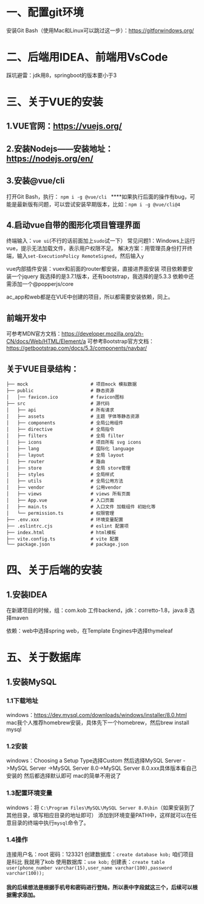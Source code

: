 # 一、配置git环境
安装Git Bash（使用Mac和Linux可以跳过这一步）：https://gitforwindows.org/
# 二、后端用IDEA、前端用VsCode
踩坑避雷：jdk用8，springboot的版本要小于3
# 三、关于VUE的安装
## 1.VUE官网：https://vuejs.org/

## 2.安装Nodejs——安装地址：https://nodejs.org/en/

## 3.安装@vue/cli
打开Git Bash，执行： `npm i -g @vue/cli `
****如果执行后面的操作有bug，可能是最新版有问题，可以尝试安装早期版本，比如：`npm i -g @vue/cli@4`

## 4.启动vue自带的图形化项目管理界面
终端输入：`vue ui`(不行的话前面加上`sudo`试一下）
常见问题1：Windows上运行vue，提示无法加载文件，表示用户权限不足。
解决方案：用管理员身份打开终端，输入`set-ExecutionPolicy RemoteSigned`，然后输入`y`

vue内部插件安装：vuex和前面的router都安装，直接进界面安装
项目依赖要安装一个jquery 我选择的是3.7.1版本，还有bootstrap，我选择的是5.3.3
依赖中还需添加一个@popperjs/core

ac_app和web都是在VUE中创建的项目，所以都需要安装依赖，同上。

## 前端开发中
可参考MDN官方文档：https://developer.mozilla.org/zh-CN/docs/Web/HTML/Element/a 
可参考Bootstrap官方文档：https://getbootstrap.com/docs/5.3/components/navbar/ 

## 关于VUE目录结构：
```
├── mock                       # 项目mock 模拟数据
├── public                     # 静态资源
│   │── favicon.ico            # favicon图标
├── src                        # 源代码
│   ├── api                    # 所有请求
│   ├── assets                 # 主题 字体等静态资源
│   ├── components             # 全局公用组件
│   ├── directive              # 全局指令
│   ├── filters                # 全局 filter
│   ├── icons                  # 项目所有 svg icons
│   ├── lang                   # 国际化 language
│   ├── layout                 # 全局 layout
│   ├── router                 # 路由
│   ├── store                  # 全局 store管理
│   ├── styles                 # 全局样式
│   ├── utils                  # 全局公用方法
│   ├── vendor                 # 公用vendor
│   ├── views                  # views 所有页面
│   ├── App.vue                # 入口页面
│   ├── main.ts                # 入口文件 加载组件 初始化等
│   └── permission.ts          # 权限管理
├── .env.xxx                   # 环境变量配置
├── .eslintrc.cjs              # eslint 配置项
├── index.html                 # html模板
├── vite.config.ts             # vite 配置
└── package.json               # package.json
```
# 四、关于后端的安装
## 1.安装IDEA 
在新建项目的时候，组：com.kob 工件backend，jdk：corretto-1.8，java:8
选择maven

依赖：web中选择spring web，在Template Engines中选择thymeleaf


# 五、关于数据库
## 1.安装MySQL
### 1.1下载地址 
windows：https://dev.mysql.com/downloads/windows/installer/8.0.html  
mac我个人推荐homebrew安装，具体先下一个homebrew，然后brew install mysql
### 1.2安装
windows：Choosing a Setup Type选择Custom 
然后选择MySQL Server ->MySQL Server ->MySQL Server 8.0->MySQL Server 8.0.xxx具体版本看自己安装的
然后都选择默认即可
mac的简单不用说了
### 1.3配置环境变量
windows：将 `C:\Program Files\MySQL\MySQL Server 8.0\bin`（如果安装到了其他目录，填写相应目录的地址即可）
添加到环境变量PATH中，这样就可以在任意目录的终端中执行`mysql`命令了。
### 1.4操作
连接用户名：root 密码：123321
创建数据库：``` create database kob; ```   咱们项目是科比 我就用了kob
使用数据库：``` use kob; ```
创建表：``` create table user(phone_number varchar(15),user_name varchar(100),password varchar(100)); ```
#### 我的后续想法是根据手机号和密码进行登陆，所以表中字段就这三个，后续可以根据需求添加。











